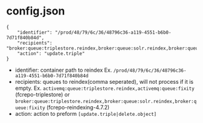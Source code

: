 # config.json

```
{
    "identifier": "/prod/48/79/6c/36/48796c36-a119-4551-b6b0-7d71f840b84d",
    "recipients": "broker:queue:triplestore.reindex,broker:queue:solr.reindex,broker:queue:fixity",
    "action": "update.triple"
}
```
- identifier: container path to reindex Ex. ```/prod/48/79/6c/36/48796c36-a119-4551-b6b0-7d71f840b84d```
- recipients: queues to reindex(comma seperated), will not process if it is empty. 
  Ex. ```activemq:queue:triplestore.reindex,activemq:queue:fixity``` (fcrepo-triplestore)
  or  ```broker:queue:triplestore.reindex,broker:queue:solr.reindex,broker:queue:fixity``` (fcrepo-reindexing-4.7.2)
- action: action to preform ```[update.triple|delete.object]```
